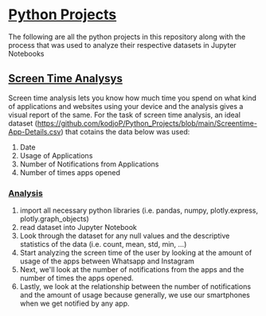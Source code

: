 # <ins>Python Projects</ins>

The following are all the python projects in this repository along with the process that was used to analyze their respective datasets in Jupyter Notebooks

## <ins>Screen Time Analysys</ins>

Screen time analysis lets you know how much time you spend on what kind of applications and websites using your device and the analysis gives a visual report of the same. For the task of screen time analysis, an ideal dataset (https://github.com/kodjoP/Python_Projects/blob/main/Screentime-App-Details.csv) that cotains the data below was used:

1. Date
2. Usage of Applications
3. Number of Notifications from Applications
4. Number of times apps opened

### <ins>Analysis</ins>

1. import all necessary python libraries (i.e. pandas, numpy, plotly.express, plotly.graph_objects)
2. read dataset into Jupyter Notebook
3. Look through the dataset for any null values and the descriptive statistics of the data (i.e. count, mean, std, min, ...)
4. Start analyzing the screen time of the user by looking at the amount of usage of the apps between Whatsapp and Instagram
5. Next, we'll look at the number of notifications from the apps and the number of times the apps opened.
6. Lastly, we look at the relationship between the number of notifications and the amount of usage because generally, we use our smartphones when we get notified by any app.
